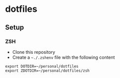 # dotfiles

## Setup

### ZSH

- Clone this repository
- Create a `~./.zshenv` file with the following content

```
export DOTDIR=~/personal/dotfiles
export ZDOTDIR=~/personal/dotfiles/zsh
```
